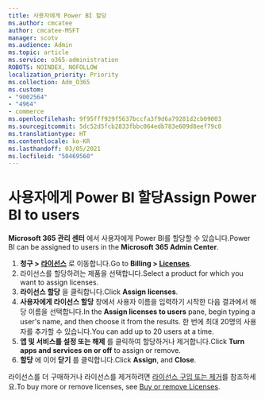 ```yaml
---
title: 사용자에게 Power BI 할당
ms.author: cmcatee
author: cmcatee-MSFT
manager: scotv
ms.audience: Admin
ms.topic: article
ms.service: o365-administration
ROBOTS: NOINDEX, NOFOLLOW
localization_priority: Priority
ms.collection: Adm_O365
ms.custom:
- "9002564"
- "4964"
- commerce
ms.openlocfilehash: 9f95fff929f5637bccfa3f9d6a79281d2cb09003
ms.sourcegitcommit: 5dc52d5fcb2833fbbc064edb783e609d8eef79c0
ms.translationtype: HT
ms.contentlocale: ko-KR
ms.lasthandoff: 03/05/2021
ms.locfileid: "50469560"
---
```

# <a name="assign-power-bi-to-users"></a><span data-ttu-id="c8a41-102">사용자에게 Power BI 할당</span><span class="sxs-lookup"><span data-stu-id="c8a41-102">Assign Power BI to users</span></span>

<span data-ttu-id="c8a41-103">**Microsoft 365 관리 센터** 에서 사용자에게 Power BI를 할당할 수 있습니다.</span><span class="sxs-lookup"><span data-stu-id="c8a41-103">Power BI can be assigned to users in the **Microsoft 365 Admin Center**.</span></span>  

1. <span data-ttu-id="c8a41-104">**청구 > [라이선스](https://go.microsoft.com/fwlink/p/?linkid=842264)** 로 이동합니다.</span><span class="sxs-lookup"><span data-stu-id="c8a41-104">Go to **Billing > [Licenses](https://go.microsoft.com/fwlink/p/?linkid=842264)**.</span></span>
2. <span data-ttu-id="c8a41-105">라이선스를 할당하려는 제품을 선택합니다.</span><span class="sxs-lookup"><span data-stu-id="c8a41-105">Select a product for which you want to assign licenses.</span></span>
3. <span data-ttu-id="c8a41-106">**라이선스 할당** 을 클릭합니다.</span><span class="sxs-lookup"><span data-stu-id="c8a41-106">Click **Assign licenses**.</span></span>
4. <span data-ttu-id="c8a41-107">**사용자에게 라이선스 할당** 창에서 사용자 이름을 입력하기 시작한 다음 결과에서 해당 이름을 선택합니다.</span><span class="sxs-lookup"><span data-stu-id="c8a41-107">In the **Assign licenses to users** pane, begin typing a user's name, and then choose it from the results.</span></span> <span data-ttu-id="c8a41-108">한 번에 최대 20명의 사용자를 추가할 수 있습니다.</span><span class="sxs-lookup"><span data-stu-id="c8a41-108">You can add up to 20 users at a time.</span></span>
5. <span data-ttu-id="c8a41-109">**앱 및 서비스를 설정 또는 해제** 를 클릭하여 할당하거나 제거합니다.</span><span class="sxs-lookup"><span data-stu-id="c8a41-109">Click **Turn apps and services on or off** to assign or remove.</span></span>
6. <span data-ttu-id="c8a41-110">**할당** 에 이어 **닫기** 를 클릭합니다.</span><span class="sxs-lookup"><span data-stu-id="c8a41-110">Click **Assign**, and **Close**.</span></span>

<span data-ttu-id="c8a41-111">라이선스를 더 구매하거나 라이선스를 제거하려면 [라이선스 구입 또는 제거](https://docs.microsoft.com/microsoft-365/commerce/licenses/buy-licenses#buy-or-remove-licenses-for-your-business-subscription)를 참조하세요.</span><span class="sxs-lookup"><span data-stu-id="c8a41-111">To buy more or remove licenses, see [Buy or remove Licenses](https://docs.microsoft.com/microsoft-365/commerce/licenses/buy-licenses#buy-or-remove-licenses-for-your-business-subscription).</span></span>
